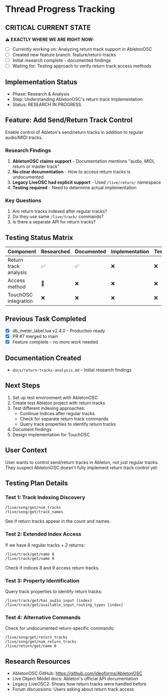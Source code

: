 # Thread Progress Tracking

## CRITICAL CURRENT STATE
**⚠️ EXACTLY WHERE WE ARE RIGHT NOW:**
- [ ] Currently working on: Analyzing return track support in AbletonOSC
- [ ] Created new feature branch: feature/return-tracks
- [ ] Initial research complete - documented findings
- [ ] Waiting for: Testing approach to verify return track access methods

## Implementation Status
- Phase: Research & Analysis
- Step: Understanding AbletonOSC's return track implementation
- Status: RESEARCH IN PROGRESS

## Feature: Add Send/Return Track Control
Enable control of Ableton's send/return tracks in addition to regular audio/MIDI tracks.

### Research Findings
1. **AbletonOSC claims support** - Documentation mentions "audio, MIDI, return or master track"
2. **No clear documentation** - How to access return tracks is undocumented
3. **Legacy LiveOSC had explicit support** - Used `/live/return/` namespace
4. **Testing required** - Need to determine actual implementation

### Key Questions
1. Are return tracks indexed after regular tracks?
2. Do they use same `/live/track/` commands?
3. Is there a separate API for return tracks?

## Testing Status Matrix
| Component | Researched | Documented | Implementation | Tested | 
|-----------|------------|------------|----------------|--------|
| Return track analysis | ✅ | ✅ | ❌ | ❌ |
| Access method | 🔄 | ❌ | ❌ | ❌ |
| TouchOSC integration | ❌ | ❌ | ❌ | ❌ |

## Previous Task Completed
- [x] db_meter_label.lua v2.4.0 - Production ready
- [x] PR #7 merged to main
- [x] Feature complete - no more work needed

## Documentation Created
- `docs/return-tracks-analysis.md` - Initial research findings

## Next Steps
1. Set up test environment with AbletonOSC
2. Create test Ableton project with return tracks
3. Test different indexing approaches:
   - Continue indices after regular tracks
   - Check for separate return track commands
   - Query track properties to identify return tracks
4. Document findings
5. Design implementation for TouchOSC

## User Context
User wants to control send/return tracks in Ableton, not just regular tracks. They suspect AbletonOSC doesn't fully implement return track control yet.

## Testing Plan Details

### Test 1: Track Indexing Discovery
```
/live/song/get/num_tracks
/live/song/get/track_names
```
See if return tracks appear in the count and names.

### Test 2: Extended Index Access
If we have 8 regular tracks + 2 returns:
```
/live/track/get/name 8
/live/track/get/name 9
```
Check if indices 8 and 9 access return tracks.

### Test 3: Property Identification
Query track properties to identify return tracks:
```
/live/track/get/has_audio_input [index]
/live/track/get/available_input_routing_types [index]
```

### Test 4: Alternative Commands
Check for undocumented return-specific commands:
```
/live/song/get/return_tracks
/live/song/get/num_return_tracks
/live/return/get/name 0
```

## Research Resources
- AbletonOSC GitHub: https://github.com/ideoforms/AbletonOSC
- Live Object Model docs: Ableton's official API documentation
- Legacy LiveOSC2: Shows how return tracks were handled before
- Forum discussions: Users asking about return track access